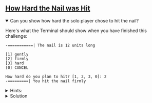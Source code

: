 <!-- How Hard the Nail was Hit -->
<section
  id="how-hard-the-nail-was-hit"
  aria-labelledby="how-hard-the-nail-was-hit"
  data-item="How Hard the Nail was Hit"
>
  <h2><a href="#how-hard-the-nail-was-hit">How Hard the Nail was Hit</a></h2>
  
  <details class="challenge" open>
  <summary>Can you show how hard the solo player chose to hit the nail?</summary>

Here's what the Terminal should show when you have finished this challenge:
  
```tex-w
-===========| The nail is 12 units long

[1] gently
[2] firmly
[3] hard
[0] CANCEL

How hard do you plan to hit? [1, 2, 3, 0]: 2
-=========| You hit the nail firmly
```

<details class="solution">
<summary>Hints:</summary>
1. In the last challenge, `prompt` was declared using `let`. This means that you can give a new value to `prompt`.
2. You can declare a new `const` variable to hold the part of the prompt that will always be the same.
3. You can use two (or more) parameters in `console.log()`. They will be separated by a space.

</details>

<details class="solution">
<summary>Solution</summary>

```javascript
<i>const {
  keyInYN,
  keyInSelect
} = require('readline-sync')

const rules = `Let's knock a nail into this computer!

* Each player takes a turn to hit the nail once.
* A player can hit the nail in one of three ways:
  gently, firmly, hard.
* Depending on the force used, the nail will be
  driven more or less deeply into the Terminal.
* The player who knocks the nail all the way in
  is the winner.

Are you ready?
`
const whoStarts = `If you want to start, type Y.
If you want me to start press any other key. `
const nailIs    = "The nail is "
const long      = " units long."
const toDelete  = 14
const clear     = "\x1B[1A\x1B[K"
const strength  = [
  'gently',
  'firmly',
  'hard'
]
const question = 'How hard do you plan to hit?'
</i><b>const hit      = "You hit the nail "</b><i>

let length = 12
let nail   = "-" + "=".repeat(length - 1) + "|"
let prompt = nailIs + length + long
let force

console.log(rules)
let player = keyInYN(whoStarts)
console.log(clear.repeat(toDelete))
console.log(nail, prompt)

if (player) { // it's the human player's turn
  const index = keyInSelect(strength, question)
  force = index + 1
  </i><b>prompt = hit + strength[index] + "."</b><i>
} else { // it's the AI's turn to play
  console.log(`The AI is not ready yet.
You'll have to play solo.`)
  player = true
  force = 0
}

length = length - force
nail   = "-" + "=".repeat(length - 1) + "|"
console.log(nail, </i><b>prompt</b><i>)</i>
```

Again, this solution violates the DRY principle. The line `console.log(nail, prompt)` appears in two places. Remember that this should be fixed later.

</details>
</details>

</section>